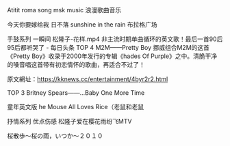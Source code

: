 Atitit roma song msk music 浪漫歌曲音乐


今天你要嫁给我
日不落 sunshine in the rain
布拉格广场

手鼓系列 一瞬间
松隆子-花样.mp4
非主流时期单曲循环的英文歌！最后一首90后95后都听哭了 - 每日头条
TOP 4 M2M——Pretty Boy
挪威组合M2M的这首《Pretty Boy》收录于2000年发行的专辑《hades Of Purple》之中。清脆干净的嗓音唱这首带有初恋情怀的歌曲，再适合不过了！


原文網址：https://kknews.cc/entertainment/4byr2r2.html

TOP 3 Britney Spears——...Baby One More Time

童年英文版 
he Mouse All Loves Rice（老鼠和老鼠



抒情系列  优点伤感
松隆子爱在樱花雨纷飞MTV

桜散歩〜桜の雨，いつか〜２０１０

